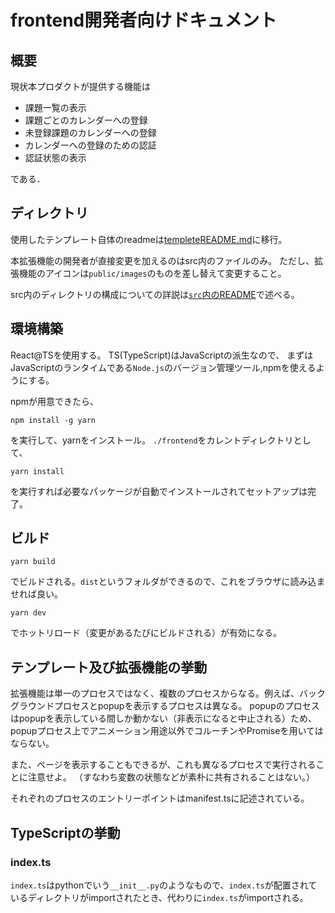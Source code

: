 # frontend開発者向けドキュメント

## 概要

現状本プロダクトが提供する機能は

- 課題一覧の表示
- 課題ごとのカレンダーへの登録
- 未登録課題のカレンダーへの登録
- カレンダーへの登録のための認証
- 認証状態の表示

である．

## ディレクトリ

使用したテンプレート自体のreadmeは[templeteREADME.md](./templeteREADME.md)に移行。

本拡張機能の開発者が直接変更を加えるのはsrc内のファイルのみ。
ただし、拡張機能のアイコンは`public/images`のものを差し替えて変更すること。

src内のディレクトリの構成についての詳説は[`src`内のREADME](./src/README.md)で述べる。

## 環境構築

React@TSを使用する。
TS(TypeScript)はJavaScriptの派生なので、
まずはJavaScriptのランタイムである`Node.js`のバージョン管理ツール,npmを使えるようにする。

npmが用意できたら、

```:console
npm install -g yarn
```

を実行して、yarnをインストール。
`./frontend`をカレントディレクトリとして、

```:console
yarn install
```

を実行すれば必要なパッケージが自動でインストールされてセットアップは完了。

## ビルド

```:console
yarn build
```

でビルドされる。`dist`というフォルダができるので、これをブラウザに読み込ませれば良い。

```:console
yarn dev
```

でホットリロード（変更があるたびにビルドされる）が有効になる。

## テンプレート及び拡張機能の挙動

拡張機能は単一のプロセスではなく、複数のプロセスからなる。例えば、バックグラウンドプロセスとpopupを表示するプロセスは異なる。
popupのプロセスはpopupを表示している間しか動かない（非表示になると中止される）ため、popupプロセス上でアニメーション用途以外でコルーチンやPromiseを用いてはならない。

また、ページを表示することもできるが、これも異なるプロセスで実行されることに注意せよ。
（すなわち変数の状態などが素朴に共有されることはない。）

それぞれのプロセスのエントリーポイントはmanifest.tsに記述されている。

## TypeScriptの挙動

### index.ts

`index.ts`はpythonでいう`__init__.py`のようなもので、`index.ts`が配置されているディレクトリがimportされたとき、代わりに`index.ts`がimportされる。

